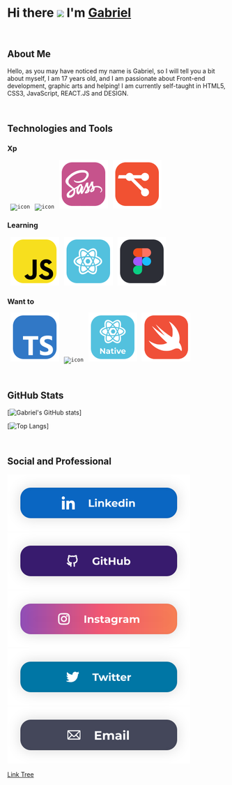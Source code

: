 # Hi there <img src=".GitHub/Hi.gif" width="38px"> I'm [Gabriel](https://stwgabriel.github.io/StwGabriel/)

<br>

## About Me

Hello, as you may have noticed my name is Gabriel, so I will tell you a bit about myself, I am 17 years old, and I am passionate about Front-end development, graphic arts and helping! I am currently self-taught in HTML5, CSS3, JavaScript, REACT.JS and DESIGN.


<br>

## Technologies and Tools

### Xp

<code title='HTML 5'> ![icon](https://github.com/StwGabriel/Assets/blob/main/icons/html5-icon.svg)</code>
<code title='CSS 3'> ![icon](https://github.com/StwGabriel/Assets/blob/main/icons/css3-icon.svg)</code>
<code title='Sass'> ![icon](https://github.com/StwGabriel/Assets/blob/main/icons/sass-icon.svg)</code>
<code title='Git'> ![icon](https://github.com/StwGabriel/Assets/blob/main/icons/git-icon.svg)</code>

### Learning

<code title='Javascript'> ![icon](https://github.com/StwGabriel/Assets/blob/main/icons/javascript-icon.svg)</code>
<code title='React'> ![icon](https://github.com/StwGabriel/Assets/blob/main/icons/react-icon.svg)</code>
<code title='Figma'> ![icon](https://github.com/StwGabriel/Assets/blob/main/icons/figma-icon.svg)</code>


### Want to

<code title='Typescript'> ![icon](https://github.com/StwGabriel/Assets/blob/main/icons/typescript-icon.svg)</code>
<code title='Next'> ![icon](https://github.com/StwGabriel/Assets/blob/main/icons/next-icon.svg)</code>
<code title='React Native'> ![icon](https://github.com/StwGabriel/Assets/blob/main/icons/react-native-icon.svg)</code>
<code title='Swift'> ![icon](https://github.com/StwGabriel/Assets/blob/main/icons/swift-icon.svg)</code>

<br>

## GitHub Stats

[![Gabriel's GitHub stats](https://github-readme-stats.vercel.app/api?username=StwGabriel&show_icons=true&theme=dark)]

[![Top Langs](https://github-readme-stats.vercel.app/api/top-langs/?username=StwGabriel&layout=compact&theme=dark)]

<br>

## Social and Professional

   [![shield](https://github.com/StwGabriel/Assets/blob/main/readme-shields/linkedin-shield.svg)](https://www.linkedin.com/in/stwgabriel/)
   [![shield](https://github.com/StwGabriel/Assets/blob/main/readme-shields/github-shield.svg)](https://github.com/StwGabriel)
   [![shield](https://github.com/StwGabriel/Assets/blob/main/readme-shields/instagram-shield.svg)](https://www.instagram.com/stwgabriel/)
   [![shield](https://github.com/StwGabriel/Assets/blob/main/readme-shields/twitter-shield.svg)](https://www.twitter.com/stwgabriel_/)
   [![shield](https://github.com/StwGabriel/Assets/blob/main/readme-shields/email-shield.svg)](mailto:gabrielstw@pm.me?Subject=Vim%20Pelo%20GitHub)

[ Link Tree ](https://bit.ly/stwgabriel)

